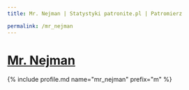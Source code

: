 ```yaml
---
title: Mr. Nejman | Statystyki patronite.pl | Patromierz

permalink: /mr_nejman
---
```


# [Mr. Nejman](https://patronite.pl/mr_nejman)

{% include profile.md name="mr_nejman" prefix="m" %}
